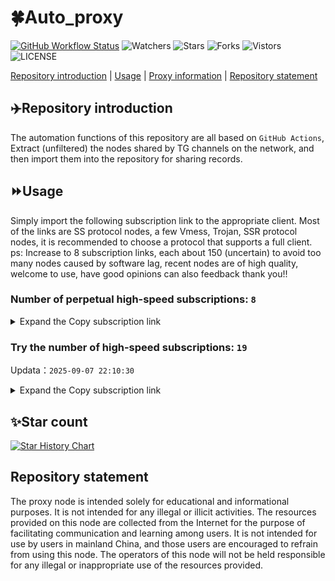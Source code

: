 # 🍀Auto_proxy
[![GitHub Workflow Status](https://img.shields.io/github/actions/workflow/status/PangTouY00/Auto_proxy/main.yml?branch=main)](https://github.com/PangTouY00/Auto_proxy/actions/workflows/main.yml?branch=main) 
![Watchers](https://img.shields.io/github/watchers/w1770946466/Auto_proxy) ![Stars](https://img.shields.io/github/stars/PangTouY00/Auto_proxy) ![Forks](https://img.shields.io/github/forks/w1770946466/Auto_proxy) ![Vistors](https://visitor-badge.laobi.icu/badge?page_id=PangTouY00.Auto_proxy) ![LICENSE](https://img.shields.io/badge/license-CC%20BY--SA%204.0-green.svg)

[Repository introduction](https://github.com/PangTouY00/Auto_proxy#Repositoryintroduction) | [Usage](https://github.com/PangTouY00/Auto_proxy#Usage) | [Proxy information](https://github.com/PangTouY00/Auto_proxy#Proxyinformation) | [Repository statement](https://github.com/PangTouY00/Auto_proxy#Repositorystatement)

## ✈️Repository introduction
The automation functions of this repository are all based on `GitHub Actions`,
Extract (unfiltered) the nodes shared by TG channels on the network, and then import them into the repository for sharing records.

## ⏩Usage
Simply import the following subscription link to the appropriate client. Most of the links are SS protocol nodes, a few Vmess, Trojan, SSR protocol nodes, it is recommended to choose a protocol that supports a full client.
ps: Increase to 8 subscription links, each about 150 (uncertain) to avoid too many nodes caused by software lag, recent nodes are of high quality, welcome to use, have good opinions can also feedback thank you!!

### Number of perpetual high-speed subscriptions: `8`

<details>
  <summary>Expand the Copy subscription link</summary>

  
- [Multiprotocol Base64 encoding](https://raw.githubusercontent.com/PangTouY00/Auto_proxy/main/Long_term_subscription1)
`https://raw.githubusercontent.com/PangTouY00/Auto_proxy/main/Long_term_subscription_num`
`Total number of merge nodes: 331`

- [Multiprotocol Base64 encoding](https://raw.githubusercontent.com/PangTouY00/Auto_proxy/main/Long_term_subscription1)
`https://raw.githubusercontent.com/PangTouY00/Auto_proxy/main/Long_term_subscription1`
`Total number of merge nodes: 42`

- [Multiprotocol Base64 encoding](https://raw.githubusercontent.com/PangTouY00/Auto_proxy/main/Long_term_subscription2)
`https://raw.githubusercontent.com/PangTouY00/Auto_proxy/main/Long_term_subscription2`
`Total number of merge nodes: 42`

- [Multiprotocol Base64 encoding](https://raw.githubusercontent.com/PangTouY00/Auto_proxy/main/Long_term_subscription3)
`https://raw.githubusercontent.com/PangTouY00/Auto_proxy/main/Long_term_subscription3`
`Total number of merge nodes: 42`

- [Multiprotocol Base64 encoding](https://raw.githubusercontent.com/PangTouY00/Auto_proxy/main/Long_term_subscription4)
`https://raw.githubusercontent.com/PangTouY00/Auto_proxy/main/Long_term_subscription4`
`Total number of merge nodes: 42`

- [Multiprotocol Base64 encoding](https://raw.githubusercontent.comPangTouY00/Auto_proxy/main/Long_term_subscription5)
`https://raw.githubusercontent.com/PangTouY00/Auto_proxy/main/Long_term_subscription5`
`Total number of merge nodes: 42`

- [Multiprotocol Base64 encoding](https://raw.githubusercontent.com/PangTouY00/Auto_proxy/main/Long_term_subscription6)
`https://raw.githubusercontent.com/PangTouY00/Auto_proxy/main/Long_term_subscription6`
`Total number of merge nodes: 42`

- [Multiprotocol Base64 encoding](https://raw.githubusercontent.com/PangTouY00/Auto_proxy/main/Long_term_subscription7)
`https://raw.githubusercontent.com/PangTouY00/Auto_proxy/main/Long_term_subscription7`
`Total number of merge nodes: 42`

- [Multiprotocol Base64 encoding](https://raw.githubusercontent.com/PangTouY00/Auto_proxy/main/Long_term_subscription8)
`https://raw.githubusercontent.com/PangTouY00/Auto_proxy/main/Long_term_subscription8`
`Total number of merge nodes: 37`

- [Clash subscription](https://raw.githubusercontent.com/PangTouY00/Auto_proxy/main/Long_term_subscription2.yaml)
`https://raw.githubusercontent.com/PangTouY00/Auto_proxy/main/Long_term_subscription1.yaml`


- [Clash subscription](https://raw.githubusercontent.com/PangTouY00/Auto_proxy/main/Long_term_subscription2.yaml)
`https://raw.githubusercontent.com/PangTouY00/Auto_proxy/main/Long_term_subscription2.yaml`


- [Clash subscription](https://raw.githubusercontent.com/PangTouY00/Auto_proxy/main/Long_term_subscription3.yaml)
`https://raw.githubusercontent.com/PangTouY00/Auto_proxy/main/Long_term_subscription3.yaml`
  
</details>

### Try the number of high-speed subscriptions: `19`
Updata：`2025-09-07 22:10:30`


<details>
  <summary>Expand the Copy subscription link</summary>  










































































































































































































































































































































































































































































































































































































































































































































































































































































































































































































































































































































































































































































































































































































































































































































































































































































































































































































































































































































































































































































































































































































































































































































































































































































































































































































































































































































































































































































































































































































































































































































































































































































































































































































































































































































































































































































































































































































































































































































































































































































































































































































































































































































































































































































































































































































































































































































































































































































































































































































































































































































































































































































































































































































































































































































































































































































































































































































































































































































































































































































































































































































































































































































































































































































































































































































































































































































































































































































































































































































































































































































































































































































































































































































































































































































































































































































































































































































































































































































































































































































































































































































































































































































































































































































































































































































































































































































































































































































































































































































































































































































































































































































































































































































































































































































































































































































































































































































































































































































































































































































































































































































































































































































































































































































































































































































































































































































































































































































































































































































































































































































































































































































































































































































































































































































































































































































































































































































































































































































































































































































































































































































































































































































































































































































































































































































































































































































































































































































































































































































































































































































































































































































































































































































































































































































































































































































































































































































































































































































































































































































































































































































































































































































































































































































































































































































































































































































































































































































































































































































































































































































































































































































































































































































































































































































































































































































































































































































































































































































































































































































































































































































































































































































































































































































































































































































































































































































































































































































































































































































































































































































































































































































































































































































































































































































































































































































































































































































































































































































































































































































































































































































































































































































































































































































































































































































































































































































































































































































































































































































































































































































































































































































































































































































































































































































































































































































































































































































































































































































































































































































































































































































































































































































































































































































































































































































































































































































































































































































































































































































































































































































































































































































































































































































































































































































































































































































































































































































































































































































































































































































































































































































































































































































































































































































































































































































































































































































































































































































































































































































































































































































































































































































































































































































































































































































































>Trial subscription：
`https://kingfisher.top/api/v1/client/subscribe?token=8c3e895380b48740278c7cc349bfeeff`




>Trial subscription：
`https://dashuai.us/api/v1/client/subscribe?token=cef9ada8847364d085a17d9bd5c657d8`




>Trial subscription：
`https://dl.vfkum.website/api/v1/client/subscribe?token=d7e9b471d660d05398356aed91dc54ac`




>Trial subscription：
`https://dash.tuzivip02.top/api/v1/client/subscribe?token=05034122477af1d1e69a2d43fe74d3f5`




>Trial subscription：
`https://cfvpn.com/api/v1/client/subscribe?token=d0bc0260fc2f667f02b99ad1220a4b6e`




>Trial subscription：
`https://www.huojian2.xyz/api/v1/client/subscribe?token=a0ca701a6f83d881fec18cfab14d3921`




>Trial subscription：
`https://ldld.whtjdasha.com/api/v1/client/subscribe?token=1bd6db7175e9d49da9d7966be6f6e375`




>Trial subscription：
`https://www.eeevpn.com/api/v1/client/subscribe?token=8b28f3da68405b777091de4bab04bc24`




>Trial subscription：
`https://qingyun.zybs.eu.org/api/v1/client/subscribe?token=836fadff64bf79d187b837834128f843`




>Trial subscription：
`https://go.yueyun.de/api/v1/client/subscribe?token=e4380e5180de5d7c2b3493aa4e860482`




>Trial subscription：
`https://dash.tuzivip03.top/api/v1/client/subscribe?token=e7390f0592531a54e167ad148e9a79ba`




>Trial subscription：
`https://yywhale.com/api/v1/client/subscribe?token=78afa17b088e9409d8fc855f716e1c01`




>Trial subscription：
`https://v2b.zyrhk.top/api/v1/client/subscribe?token=0184882a7493147356c933f9cf422fa9`




>Trial subscription：
`https://nekocloud.qzz.io/api/v1/client/subscribe?token=c91925790598f13928b16aeb98ab7c7d`




>Trial subscription：
`https://xiaohuolongjc.top/api/v1/client/subscribe?token=71053bf6b1c038da8bc759fb9a35a18d`




>Trial subscription：
`https://sdvpapi.meytsoyxx.com/api/v1/client/subscribe?token=48b134f4745e8a0fcd184293662a7d9f`




>Trial subscription：
`https://ld88.nxxbbf.com/api/v1/client/subscribe?token=915409cc1c0a5090c65b5ceff03469e0`




>Trial subscription：
`https://dash.tuzivip01.top/api/v1/client/subscribe?token=7972f0e4f86cbcd0aca11ab3c55d09df`




>Trial subscription：
`https://nekocloud.xx.kg/api/v1/client/subscribe?token=ff60ed71afc938d533f85f99f1c4ed64`



</details>

## ✨Star count
[![Star History Chart](https://api.star-history.com/svg?repos=PangTouY00/Auto_proxy&type=Date)](https://star-history.com/#w1770946466/Auto_proxy&Date)



## Repository statement
The proxy node is intended solely for educational and informational purposes. It is not intended for any illegal or illicit activities. The resources provided on this node are collected from the Internet for the purpose of facilitating communication and learning among users. It is not intended for use by users in mainland China, and those users are encouraged to refrain from using this node. The operators of this node will not be held responsible for any illegal or inappropriate use of the resources provided.
